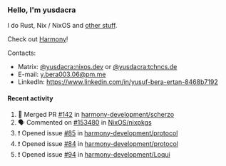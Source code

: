 ### Hello, I'm yusdacra

I do Rust, Nix / NixOS and [other stuff](https://yusdacra.gitlab.io/about).

Check out [Harmony](https://github.com/harmony-development)!

Contacts:
- Matrix: [@yusdacra:nixos.dev](https://matrix.to/#/@yusdacra:nixos.dev) or [@yusdacra:tchncs.de](https://matrix.to/#/@yusdacra:tchncs.de)
- E-mail: y.bera003.06@pm.me
- LinkedIn: https://www.linkedin.com/in/yusuf-bera-ertan-8468b7192

#### Recent activity

<!--START_SECTION:activity-->
1. 🎉 Merged PR [#142](https://github.com/harmony-development/scherzo/pull/142) in [harmony-development/scherzo](https://github.com/harmony-development/scherzo)
2. 🗣 Commented on [#153480](https://github.com/NixOS/nixpkgs/issues/153480) in [NixOS/nixpkgs](https://github.com/NixOS/nixpkgs)
3. ❗️ Opened issue [#85](https://github.com/harmony-development/protocol/issues/85) in [harmony-development/protocol](https://github.com/harmony-development/protocol)
4. ❗️ Opened issue [#84](https://github.com/harmony-development/protocol/issues/84) in [harmony-development/protocol](https://github.com/harmony-development/protocol)
5. ❗️ Opened issue [#94](https://github.com/harmony-development/Loqui/issues/94) in [harmony-development/Loqui](https://github.com/harmony-development/Loqui)
<!--END_SECTION:activity-->
